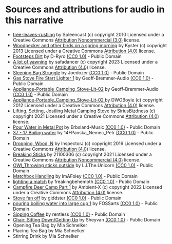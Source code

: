 # Sources and attributions for audio in this narrative

* <div class="attribution-block"><a href="https://freesound.org/people/Spleencast/sounds/87289/">tree-leaves-rustling</a> by Spleencast (c) copyright 2010 Licensed under a Creative Commons <a href="http://creativecommons.org/licenses/by-nc/3.0/">Attribution Noncommercial  (3.0)</a> license.</div>

* <div class="attribution-block"><a href="https://freesound.org/people/Kyster/sounds/182740/">Woodpecker and other birds on a spring morning</a> by Kyster (c) copyright 2013 Licensed under a Creative Commons <a href = "https://creativecommons.org/licenses/by/4.0/deed.en"> Attribution  (4.0)</a> license. </div>

* <div class="attribution-block"><a href="https://freesound.org/people/D-Ryro/sounds/674333/">Footsteps Dirt</a> by D-Ryro <a href = "https://creativecommons.org/public-domain/cc0/">(CC0 1.0)</a> - Public Domain</div>

* <div class="attribution-block"><a href="https://freesound.org/people/safadancer/sounds/182031/?">A lot of yawning</a> by safadancer (c) copyright 2023 Licensed under a Creative Commons <a href = "https://creativecommons.org/licenses/by/4.0/deed.en"> Attribution  (4.0)</a> license. </div>

* <div class="attribution-block"><a href="https://freesound.org/people/Joedozer/sounds/776275/">Sleeping Bag Struggle</a> by Joedozer <a href = "https://creativecommons.org/public-domain/cc0/">(CC0 1.0)</a> - Public Domain </div>

* <div class="attribution-block"><a href="https://freesound.org/people/Geoff-Bremner-Audio/sounds/671565/">Gas Stove Fire Start Lighter 1</a> by Geoff-Bremmer-Audio <a href = "https://creativecommons.org/public-domain/cc0/">(CC0 1.0)</a> - Public Domain</div>

* <div class="attribution-block"><a href="https://freesound.org/people/DWOBoyle/sounds/152677/">Appliance-Portable_Camping_Stove-Lit-02</a> by Geoff-Bremmer-Audio <a href = "https://creativecommons.org/public-domain/cc0/">(CC0 1.0)</a> - Public Domain</div>

* <div class="attribution-block"><a href="https://freesound.org/people/DWOBoyle/sounds/152677/">Appliance-Portable_Camping_Stove-Lit-02 </a> by DWOBoyle (c) copyright 2012 Licensed under a Creative Commons <a href = "https://creativecommons.org/licenses/by/4.0/deed.en"> Attribution  (4.0)</a> license. </div>

* <div class="attribution-block"><a href="https://freesound.org/people/SiriusBizdness/sounds/561428/">Lifting, Setting, Jostling Metal Camping Stove</a> by SiriusBizdness (c) copyright 2021 Licensed under a Creative Commons <a href = "https://creativecommons.org/licenses/by/4.0/deed.en"> Attribution  (4.0)</a> license. </div>

* <div class="attribution-block"><a href="https://freesound.org/people/Erbsland-Music/sounds/634134/">Pour Water in Metal Pot</a> by Erbsland-Music <a href = "https://creativecommons.org/public-domain/cc0/">(CC0 1.0)</a> - Public Domain</div>

* <div class="attribution-block"><a href="https://freesound.org/people/14FPanska_Nemec_Petr/sounds/420228/">37 - 17 Boiling water</a> by 14FPanska_Nemec_Petr <a href = "https://creativecommons.org/public-domain/cc0/">(CC0 1.0)</a> - Public Domain</div>

* <div class="attribution-block"><a href="https://freesound.org/people/InspectorJ/sounds/352173/">Dropping, Wood, N</a> by InspectorJ (c) copyright 2016 Licensed under a Creative Commons <a href = "https://creativecommons.org/licenses/by/4.0/deed.en"> Attribution  (4.0)</a> license. </div>

* <div class="attribution-block"><a href="http://dig.ccmixter.org/files/texasradiofish/60632">Breaking Sticks</a> by 21100306 (c) copyright 2021 Licensed under a Creative Commons <a href="https://creativecommons.org/licenses/by-nc/4.0/">Attribution Noncommercial  (4.0)</a> license.</div>

* <div class="attribution-block"><a href="https://freesound.org/people/LJ.The.Unicorn/sounds/595503/">OWI_Throwing sticks outside</a> by LJ.The.Unicorn <a href = "https://creativecommons.org/public-domain/cc0/">(CC0 1.0)</a> - Public Domain</div>

* <div class="attribution-block"><a href="https://freesound.org/people/ImAFoley/sounds/516883/">Matchbox Handling</a> by ImAFoley <a href = "https://creativecommons.org/public-domain/cc0/">(CC0 1.0)</a> - Public Domain</div>

* <div class="attribution-block"><a href="https://freesound.org/people/freakinbehemoth/sounds/245165/">lighting a match</a> by freakingbehemoth <a href = "https://creativecommons.org/public-domain/cc0/">(CC0 1.0)</a> - Public Domain</div>

* <div class="attribution-block"><a href="https://freesound.org/people/Ambient-X/sounds/660295/">Campfire Deer Camp Part 1</a> by Ambient-X (c) copyright 2022 Licensed under a Creative Commons <a href = "https://creativecommons.org/licenses/by/4.0/deed.en"> Attribution  (4.0)</a> license. </div>

* <div class="attribution-block"><a href="https://freesound.org/people/giddster/sounds/336524/">Stove fan off</a> by giddster <a href = "https://creativecommons.org/public-domain/cc0/">(CC0 1.0)</a> - Public Domain</div>

* <div class="attribution-block"><a href="https://freesound.org/people/FOSSarts/sounds/740116/">pouring boiling water into large cup 1</a> by FOSSarts  <a href = "https://creativecommons.org/public-domain/cc0/">(CC0 1.0)</a> - Public Domain</div>

* <div class="attribution-block"><a href="https://freesound.org/people/rentless/sounds/553908/">Sipping Coffee</a> by rentless <a href = "https://creativecommons.org/public-domain/cc0/">(CC0 1.0)</a> - Public Domain </div>

* <div class="attribution-block"><a href="https://freesound.org/people/Sheyvan/sounds/474052/">Chair: Sitting Down/Getting Up</a> by Sheyvan <a href = "https://creativecommons.org/public-domain/cc0/">(CC0 1.0)</a> - Public Domain</div>

* <div class="attribution-block">Opening Tea Bag by Mia Schnelker </div>

* <div class="attribution-block">Placing Tea Bag by Mia Schnelker </div>

* <div class="attribution-block">Stirring Drink by Mia Schnelker </div>

